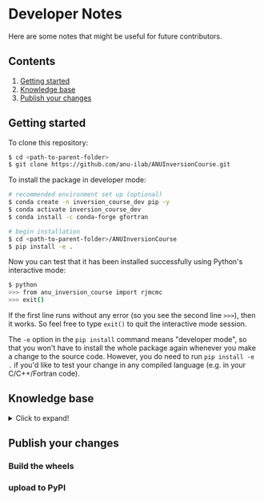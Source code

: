 # Developer Notes

Here are some notes that might be useful for future contributors.

## Contents
1. [Getting started](NOTES.md#getting-started)
2. [Knowledge base](NOTES.md#knowledge-base)
3. [Publish your changes](NOTES.md#publish-your-changes)

## Getting started

To clone this repository:
```bash
$ cd <path-to-parent-folder>
$ git clone https://github.com/anu-ilab/ANUInversionCourse.git
```

To install the package in developer mode:
```bash
# recommended environment set up (optional)
$ conda create -n inversion_course_dev pip -y
$ conda activate inversion_course_dev
$ conda install -c conda-forge gfortran

# begin installation
$ cd <path-to-parent-folder>/ANUInversionCourse
$ pip install -e .
```

Now you can test that it has been installed successfully using Python's interactive mode:
```bash
$ python
>>> from anu_inversion_course import rjmcmc
>>> exit()
```

If the first line runs without any error (so you see the second line `>>>`), then it works. So feel free to type `exit()` to quit the interactive mode session.

The `-e` option in the `pip install` command means "developer mode", so that you won't have to install the whole package again whenever you make a change to the source code. However, you do need to run `pip install -e .` if you'd like to test your change in any compiled language (e.g. in your C/C++/Fortran code).

## Knowledge base
<details>
  <summary>Click to expand!</summary>
  
### 1. Package metadata
`setup.py`, `setup.cfg` & `pyproject.toml`

### 2. What is a Python wheel
https://packaging.python.org/en/latest/specifications/binary-distribution-format/

### 3. Where to specify dependencies

> Note that the `install-requires` list in `setup.py`/`setup.cfg` is different from the `requires` under `build-system` in file `pyproject.toml`, in that the latter refers to what packages are required when building this package (e.g. generating wheels).
</details>

## Publish your changes

### Build the wheels

### upload to PyPI

